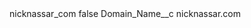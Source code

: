 <?xml version="1.0" encoding="UTF-8"?>
<CustomMetadata xmlns="http://soap.sforce.com/2006/04/metadata" xmlns:xsi="http://www.w3.org/2001/XMLSchema-instance" xmlns:xsd="http://www.w3.org/2001/XMLSchema">
    <label>nicknassar_com</label>
    <protected>false</protected>
    <values>
        <field>Domain_Name__c</field>
        <value xsi:type="xsd:string">nicknassar.com</value>
    </values>
</CustomMetadata>

